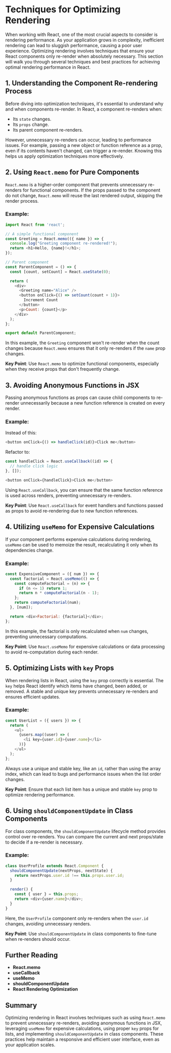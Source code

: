 # Techniques for Optimizing Rendering

When working with React, one of the most crucial aspects to consider is rendering performance. As your application grows in complexity, inefficient rendering can lead to sluggish performance, causing a poor user experience. Optimizing rendering involves techniques that ensure your React components only re-render when absolutely necessary. This section will walk you through several techniques and best practices for achieving optimal rendering performance in React.

## 1. Understanding the Component Re-rendering Process

Before diving into optimization techniques, it's essential to understand why and when components re-render. In React, a component re-renders when:

- Its `state` changes.
- Its `props` change.
- Its parent component re-renders.

However, unnecessary re-renders can occur, leading to performance issues. For example, passing a new object or function reference as a prop, even if its contents haven't changed, can trigger a re-render. Knowing this helps us apply optimization techniques more effectively.

## 2. Using `React.memo` for Pure Components

`React.memo` is a higher-order component that prevents unnecessary re-renders for functional components. If the props passed to the component do not change, `React.memo` will reuse the last rendered output, skipping the render process.

### Example:

```javascript
import React from 'react';

// A simple functional component
const Greeting = React.memo(({ name }) => {
  console.log("Greeting component re-rendered!");
  return <h1>Hello, {name}!</h1>;
});

// Parent component
const ParentComponent = () => {
  const [count, setCount] = React.useState(0);

  return (
    <div>
      <Greeting name="Alice" />
      <button onClick={() => setCount(count + 1)}>
        Increment Count
      </button>
      <p>Count: {count}</p>
    </div>
  );
};

export default ParentComponent;
```

In this example, the `Greeting` component won't re-render when the count changes because `React.memo` ensures that it only re-renders if the `name` prop changes.

**Key Point**: Use `React.memo` to optimize functional components, especially when they receive props that don't frequently change.

## 3. Avoiding Anonymous Functions in JSX

Passing anonymous functions as props can cause child components to re-render unnecessarily because a new function reference is created on every render.

### Example:

Instead of this:

```javascript
<button onClick={() => handleClick(id)}>Click me</button>
```

Refactor to:

```javascript
const handleClick = React.useCallback((id) => {
  // handle click logic
}, []);

<button onClick={handleClick}>Click me</button>
```

Using `React.useCallback`, you can ensure that the same function reference is used across renders, preventing unnecessary re-renders.

**Key Point**: Use `React.useCallback` for event handlers and functions passed as props to avoid re-rendering due to new function references.

## 4. Utilizing `useMemo` for Expensive Calculations

If your component performs expensive calculations during rendering, `useMemo` can be used to memoize the result, recalculating it only when its dependencies change.

### Example:

```javascript
const ExpensiveComponent = ({ num }) => {
  const factorial = React.useMemo(() => {
    const computeFactorial = (n) => {
      if (n <= 1) return 1;
      return n * computeFactorial(n - 1);
    };
    return computeFactorial(num);
  }, [num]);

  return <div>Factorial: {factorial}</div>;
};
```

In this example, the factorial is only recalculated when `num` changes, preventing unnecessary computations.

**Key Point**: Use `React.useMemo` for expensive calculations or data processing to avoid re-computation during each render.

## 5. Optimizing Lists with `key` Props

When rendering lists in React, using the `key` prop correctly is essential. The `key` helps React identify which items have changed, been added, or removed. A stable and unique key prevents unnecessary re-renders and ensures efficient updates.

### Example:

```javascript
const UserList = ({ users }) => {
  return (
    <ul>
      {users.map((user) => (
        <li key={user.id}>{user.name}</li>
      ))}
    </ul>
  );
};
```

Always use a unique and stable key, like an `id`, rather than using the array index, which can lead to bugs and performance issues when the list order changes.

**Key Point**: Ensure that each list item has a unique and stable `key` prop to optimize rendering performance.

## 6. Using `shouldComponentUpdate` in Class Components

For class components, the `shouldComponentUpdate` lifecycle method provides control over re-renders. You can compare the current and next props/state to decide if a re-render is necessary.

### Example:

```javascript
class UserProfile extends React.Component {
  shouldComponentUpdate(nextProps, nextState) {
    return nextProps.user.id !== this.props.user.id;
  }

  render() {
    const { user } = this.props;
    return <div>{user.name}</div>;
  }
}
```

Here, the `UserProfile` component only re-renders when the `user.id` changes, avoiding unnecessary renders.

**Key Point**: Use `shouldComponentUpdate` in class components to fine-tune when re-renders should occur.

## Further Reading

- **React.memo**
- **useCallback**
- **useMemo**
- **shouldComponentUpdate**
- **React Rendering Optimization**

## Summary

Optimizing rendering in React involves techniques such as using `React.memo` to prevent unnecessary re-renders, avoiding anonymous functions in JSX, leveraging `useMemo` for expensive calculations, using proper `key` props for lists, and implementing `shouldComponentUpdate` in class components. These practices help maintain a responsive and efficient user interface, even as your application scales.